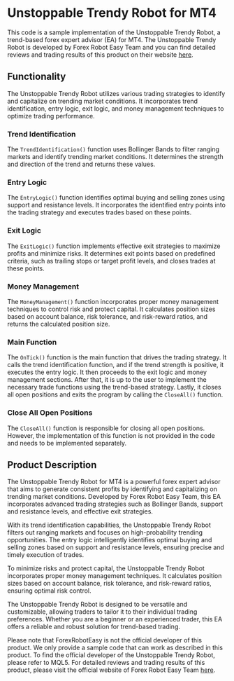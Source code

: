 # Unstoppable Trendy Robot for MT4

This code is a sample implementation of the Unstoppable Trendy Robot, a trend-based forex expert advisor (EA) for MT4. The Unstoppable Trendy Robot is developed by Forex Robot Easy Team and you can find detailed reviews and trading results of this product on their website [here](https://forexroboteasy.com/forex-robot-review/unstoppable-trendy-robot-trend-based-forex-ea-for-mt4-review/).

## Functionality

The Unstoppable Trendy Robot utilizes various trading strategies to identify and capitalize on trending market conditions. It incorporates trend identification, entry logic, exit logic, and money management techniques to optimize trading performance.

### Trend Identification

The `TrendIdentification()` function uses Bollinger Bands to filter ranging markets and identify trending market conditions. It determines the strength and direction of the trend and returns these values.

### Entry Logic

The `EntryLogic()` function identifies optimal buying and selling zones using support and resistance levels. It incorporates the identified entry points into the trading strategy and executes trades based on these points.

### Exit Logic

The `ExitLogic()` function implements effective exit strategies to maximize profits and minimize risks. It determines exit points based on predefined criteria, such as trailing stops or target profit levels, and closes trades at these points.

### Money Management

The `MoneyManagement()` function incorporates proper money management techniques to control risk and protect capital. It calculates position sizes based on account balance, risk tolerance, and risk-reward ratios, and returns the calculated position size.

### Main Function

The `OnTick()` function is the main function that drives the trading strategy. It calls the trend identification function, and if the trend strength is positive, it executes the entry logic. It then proceeds to the exit logic and money management sections. After that, it is up to the user to implement the necessary trade functions using the trend-based strategy. Lastly, it closes all open positions and exits the program by calling the `CloseAll()` function.

### Close All Open Positions

The `CloseAll()` function is responsible for closing all open positions. However, the implementation of this function is not provided in the code and needs to be implemented separately.

## Product Description

The Unstoppable Trendy Robot for MT4 is a powerful forex expert advisor that aims to generate consistent profits by identifying and capitalizing on trending market conditions. Developed by Forex Robot Easy Team, this EA incorporates advanced trading strategies such as Bollinger Bands, support and resistance levels, and effective exit strategies.

With its trend identification capabilities, the Unstoppable Trendy Robot filters out ranging markets and focuses on high-probability trending opportunities. The entry logic intelligently identifies optimal buying and selling zones based on support and resistance levels, ensuring precise and timely execution of trades.

To minimize risks and protect capital, the Unstoppable Trendy Robot incorporates proper money management techniques. It calculates position sizes based on account balance, risk tolerance, and risk-reward ratios, ensuring optimal risk control.

The Unstoppable Trendy Robot is designed to be versatile and customizable, allowing traders to tailor it to their individual trading preferences. Whether you are a beginner or an experienced trader, this EA offers a reliable and robust solution for trend-based trading.

Please note that ForexRobotEasy is not the official developer of this product. We only provide a sample code that can work as described in this product. To find the official developer of the Unstoppable Trendy Robot, please refer to MQL5. For detailed reviews and trading results of this product, please visit the official website of Forex Robot Easy Team [here](https://forexroboteasy.com/forex-robot-review/unstoppable-trendy-robot-trend-based-forex-ea-for-mt4-review/).
